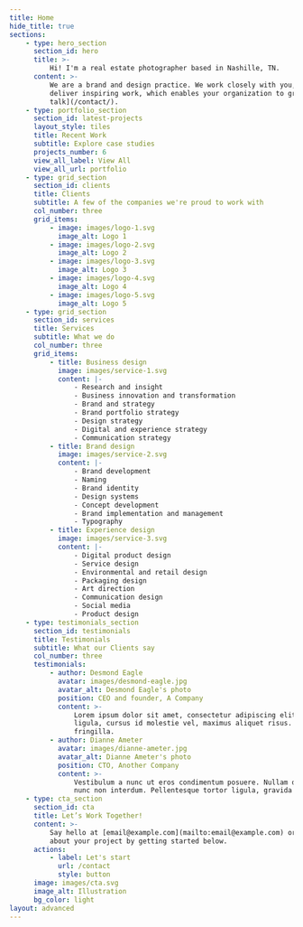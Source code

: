 ```yaml
---
title: Home
hide_title: true
sections:
    - type: hero_section
      section_id: hero
      title: >-
          Hi! I'm a real estate photographer based in Nashille, TN.
      content: >-
          We are a brand and design practice. We work closely with you, your team to
          deliver inspiring work, which enables your organization to grow. [Let's
          talk](/contact/).
    - type: portfolio_section
      section_id: latest-projects
      layout_style: tiles
      title: Recent Work
      subtitle: Explore case studies
      projects_number: 6
      view_all_label: View All
      view_all_url: portfolio
    - type: grid_section
      section_id: clients
      title: Clients
      subtitle: A few of the companies we're proud to work with
      col_number: three
      grid_items:
          - image: images/logo-1.svg
            image_alt: Logo 1
          - image: images/logo-2.svg
            image_alt: Logo 2
          - image: images/logo-3.svg
            image_alt: Logo 3
          - image: images/logo-4.svg
            image_alt: Logo 4
          - image: images/logo-5.svg
            image_alt: Logo 5
    - type: grid_section
      section_id: services
      title: Services
      subtitle: What we do
      col_number: three
      grid_items:
          - title: Business design
            image: images/service-1.svg
            content: |-
                - Research and insight
                - Business innovation and transformation
                - Brand and strategy
                - Brand portfolio strategy
                - Design strategy
                - Digital and experience strategy
                - Communication strategy
          - title: Brand design
            image: images/service-2.svg
            content: |-
                - Brand development
                - Naming
                - Brand identity
                - Design systems
                - Concept development
                - Brand implementation and management
                - Typography
          - title: Experience design
            image: images/service-3.svg
            content: |-
                - Digital product design
                - Service design
                - Environmental and retail design
                - Packaging design
                - Art direction
                - Communication design
                - Social media
                - Product design
    - type: testimonials_section
      section_id: testimonials
      title: Testimonials
      subtitle: What our Clients say
      col_number: three
      testimonials:
          - author: Desmond Eagle
            avatar: images/desmond-eagle.jpg
            avatar_alt: Desmond Eagle's photo
            position: CEO and founder, A Company
            content: >-
                Lorem ipsum dolor sit amet, consectetur adipiscing elit. Donec nisl
                ligula, cursus id molestie vel, maximus aliquet risus. Vivamus in nibh
                fringilla.
          - author: Dianne Ameter
            avatar: images/dianne-ameter.jpg
            avatar_alt: Dianne Ameter's photo
            position: CTO, Another Company
            content: >-
                Vestibulum a nunc ut eros condimentum posuere. Nullam dapibus quis
                nunc non interdum. Pellentesque tortor ligula, gravida ac commodo eu.
    - type: cta_section
      section_id: cta
      title: Let’s Work Together!
      content: >-
          Say hello at [email@example.com](mailto:email@example.com) or tell us more
          about your project by getting started below.
      actions:
          - label: Let's start
            url: /contact
            style: button
      image: images/cta.svg
      image_alt: Illustration
      bg_color: light
layout: advanced
---
```

